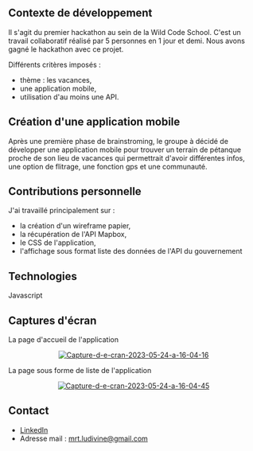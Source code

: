 Contexte de développement
---------------------------------------

Il s'agit du premier hackathon au sein de la Wild Code School. C'est un travail collaboratif réalisé par 5 personnes en 1 jour et demi. 
Nous avons gagné le hackathon avec ce projet. 

Différents critères imposés :

* thème : les vacances,
* une application mobile, 
* utilisation d'au moins une API. 

Création d'une application mobile
-------------------------------------

Après une première phase de brainstroming, le groupe à décidé de développer une application mobile pour trouver un terrain de pétanque proche de son lieu de vacances qui permettrait d'avoir différentes infos, une option de flitrage, une fonction gps et une communauté.

Contributions personnelle
-------------------------------------
J'ai travaillé principalement sur :

* la création d'un wireframe papier,
* la récupération de l'API Mapbox,
* le CSS de l'application,
* l'affichage sous format liste des données de l'API du gouvernement

Technologies
-----------------------------------
Javascript

Captures d'écran
-----------------------------------

La page d'accueil de l'application

<p align="center">
<a href="https://ibb.co/BtPsHRf"><img src="https://i.ibb.co/Xb4JfTW/Capture-d-e-cran-2023-05-24-a-16-04-16.png" alt="Capture-d-e-cran-2023-05-24-a-16-04-16" border="0"></a>
 </p>
 
 La page sous forme de liste de l'application 
 
<p align="center">
<a href="https://ibb.co/cLmJwJd"><img src="https://i.ibb.co/Ry52N2W/Capture-d-e-cran-2023-05-24-a-16-04-45.png" alt="Capture-d-e-cran-2023-05-24-a-16-04-45" border="0"></a>
 </p>
 
Contact
------------------------------------
* [LinkedIn](https://www.linkedin.com/in/ludivine-martel-549a56140/)
* Adresse mail : mrt.ludivine@gmail.com

